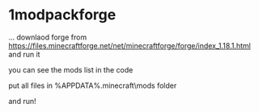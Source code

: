 # 1modpackforge
...
downlaod forge from https://files.minecraftforge.net/net/minecraftforge/forge/index_1.18.1.html and run it

you can see the mods list in the code

put all files in %APPDATA%\.minecraft\mods folder

and run!
